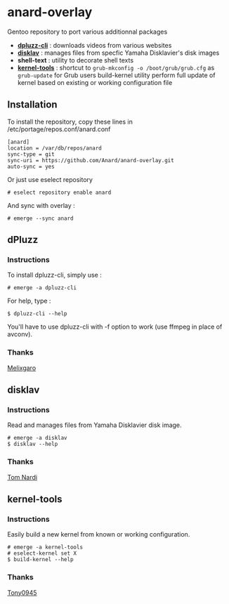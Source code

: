 # anard-overlay
Gentoo repository to port various additionnal packages
- [**dpluzz-cli**](README.md#dpluzz) :
    downloads videos from various websites
- [**disklav**](README.md#disklav) :
    manages files from specfic Yamaha Disklavier's disk images
- **shell-text** :
    utility to decorate shell texts
- [**kernel-tools**](README.md#kernel-tools) :
    shortcut to `grub-mkconfig -o /boot/grub/grub.cfg` as `grub-update` for Grub users
    build-kernel utility perform full update of kernel based on existing or working configuration file

## Installation
To install the repository, copy these lines in /etc/portage/repos.conf/anard.conf
```
[anard]
location = /var/db/repos/anard
sync-type = git
sync-uri = https://github.com/Anard/anard-overlay.git
auto-sync = yes
```

Or just use eselect repository
```
# eselect repository enable anard
```

And sync with overlay :

```
# emerge --sync anard
```

## dPluzz
### Instructions
To install dpluzz-cli, simply use :
```
# emerge -a dpluzz-cli
```

For help, type :
```
$ dpluzz-cli --help
```

You'll have to use dpluzz-cli with -f option to work (use ffmpeg in place of avconv).

### Thanks
[Melixgaro](https://launchpad.net/~melixgaro)


## disklav
### Instructions
Read and manages files from Yamaha Disklavier disk image.
```
# emerge -a disklav
$ disklav --help
```
### Thanks
[Tom Nardi](https://github.com/MS3FGX/)

## kernel-tools
### Instructions
Easily build a new kernel from known or working configuration.
```
# emerge -a kernel-tools
# eselect-kernel set X
$ build-kernel --help
```
### Thanks
[Tony0945](https://forums.gentoo.org/viewtopic-t-1135833.html)
